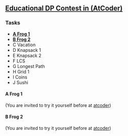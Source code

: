 ## <a href="https://atcoder.jp/contests/dp">Educational DP Contest in (AtCoder)</a>

### Tasks

* **[A	Frog 1](#A-Frog-1)**
* **[B	Frog 2](#B-Frog-2)**
* C	Vacation
* D	Knapsack 1
* E	Knapsack 2
* F	LCS
* G	Longest Path
* H	Grid 1
* I	Coins
* J	Sushi

#### A Frog 1 
(You are invited to try it yourself before at [atcoder](https://atcoder.jp/contests/dp/tasks/dp_a))

#### B Frog 2 
(You are invited to try it yourself before at [atcoder](https://atcoder.jp/contests/dp/tasks/dp_b))
